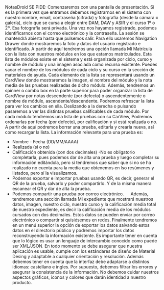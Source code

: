 NotasDroid
SE PIDE:
Comenzaremos con una pantalla de presentación. 
Si es la primera vez que entramos debemos registrarnos en el sistema con nuestro nombre, email, contraseña (cifrada) y fotografía (desde la cámara o galería), ciclo que se cursa a elegir entre DAM, DAW y ASIR y el curso 1º o 2º. Esa fotografía será privada. Una vez nos hayamos registrado, podemos identificarnos con el correo electrónico y la contraseña. La sesión se mantendrá abierta hasta que pulsemos salir.
 Para ello usaremos Navigation Drawer donde mostraremos la foto y datos del usuario registrado e identificado.
 A partir de aquí tendremos una opción llamada Mi Matrícula con la lista con nuestros módulos en los que estamos matriculados. Esta lista de módulos existe en el sistema y está organizada por ciclo, curso y nombre de módulo y una imagen asociada como recurso existente. Puedes sacar el nombre de los módulos de cada ciclo y su curso en la sección de materiales de ayuda. 
Cada elemento de la lista se representará usando un CardView donde mostraremos la imagen, el nombre del módulo y la nota media de las pruebas realizadas de dicho módulo. Además, tendremos un spinner o combo box en la parte superior para poder organizar la lista de CardView por notas descendente (por defecto) o ascendentemente o nombre de módulo, ascendente/descendente. Podremos refrescar la lista para ver los cambios en ella. Deslizando a la derecha o pulsando pasaremos a ver las distintas pruebas calificables de cada módulo.
 Por cada módulo tendremos una lista de pruebas con su CarView, Podremos ordenarlas por fecha (por defecto), por calificación y si está realizada o no. A partir de aquí podremos borrar una prueba, editarla y crearla nueva, así como recargar la lista. La información relevante para una prueba es: 
- Nombre - Fecha (DD/MM/AAAA) 
- Realizada (sí o no)
 - Calificación obtenida (con dos decimales)
-No es obligatorio completarla, pues podemos dar de alta una prueba y luego completar su información editándola, pero sí tendremos que saber que si no se ha realizado no cuenta para la media que obtenemos en lso resúmenes y listados, pero sí la visualizamos.
- Podemos exportar e importar pruebas usando QR, es decir, generar el QR de la prueba, salvarlo y poder compartirlo. Y de la misma manera escanear el QR y dar de alta la prueba. 
- Podemos compartir una prueba por correo electrónico.
 
Además, tendremos una sección llamada Mi expediente que mostrará nuestros datos, imagen, nuestro ciclo, nuestro curso y la calificación media total de nuestro expediente, es decir la calificación media de los módulos cursados con dos decimales. Estos datos se pueden enviar por correo electrónico o compartir si quisiésemos en redes.
 Finalmente tendremos en un menú superior la opción de exportar los datos salvando estos datos en el directorio público y podremos importar los datos reconstruyendo la información existente. Es importante tener en cuenta que lo lógico es usar un lenguaje de intercambio conocido como puede ser XML/JSON. 
En todo momento se debe asegurar que nuestra aplicación es usable, cumple con los estándares de diseño de Material Desing y adaptable a cualquier orientación y resolución. Además debemos tener en cuenta que la interfaz debe adaptarse a distintos idiomas: castellano e ingles. Por supuesto, debemos filtrar los errores y asegurar la consistencia de la información. No debemos cuidar nuestros aspectos gráficos, iconos y colores que darán identidad a nuestro producto.
